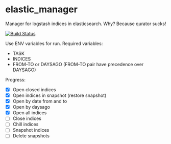 # elastic_manager

Manager for logstash indices in elasticsearch. Why? Because qurator sucks!

[![Build Status](https://travis-ci.org/onetwotrip/elastic_manager.svg?branch=master)](https://travis-ci.org/onetwotrip/elastic_manager)

Use ENV variables for run. Required variables:

* TASK
* INDICES
* FROM-TO or DAYSAGO (FROM-TO pair have precedence over DAYSAGO)

Progress:

- [x] Open closed indices
- [x] Open indices in snapshot (restore snapshot)
- [x] Open by date from and to
- [x] Open by daysago
- [x] Open all indices
- [ ] Close indices
- [ ] Chill indices
- [ ] Snapshot indices
- [ ] Delete snapshots